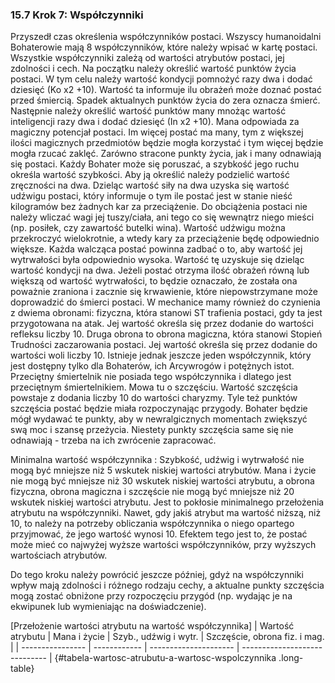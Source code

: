 ### 15.7 Krok 7: Współczynniki

Przyszedł czas określenia współczynników postaci. Wszyscy humanoidalni Bohaterowie mają 8 współczynników, które należy wpisać w kartę postaci. Wszystkie współczynniki zależą od wartości atrybutów postaci, jej zdolności i cech. Na początku należy określić wartość punktów życia postaci. W tym celu należy wartość kondycji pomnożyć razy dwa i dodać dziesięć (Ko x2 +10). Wartość ta informuje ilu obrażeń może doznać postać przed śmiercią. Spadek aktualnych punktów życia do zera oznacza śmierć. Następnie należy określić wartość punktów many mnożąc wartość inteligencji razy dwa i dodać dziesięć (In x2 +10). Mana odpowiada za magiczny potencjał postaci. Im więcej postać ma many, tym z większej ilości magicznych przedmiotów będzie mogła korzystać i tym więcej będzie mogła rzucać zaklęć. Zarówno stracone punkty życia, jak i many odnawiają się postaci. Każdy Bohater może się poruszać, a szybkość jego ruchu określa wartość szybkości. Aby ją określić należy podzielić wartość zręczności na dwa. Dzieląc wartość siły na dwa uzyska się wartość udźwigu postaci, który informuje o tym ile postać jest w stanie nieść kilogramów bez żadnych kar za przeciążenie. Do obciążenia postaci nie należy wliczać wagi jej tuszy/ciała, ani tego co się wewnątrz niego mieści (np. posiłek, czy zawartość butelki wina). Wartość udźwigu można przekroczyć wielokrotnie, a wtedy kary za przeciążenie będę odpowiednio większe. Każda walcząca postać powinna zadbać o to, aby wartość jej wytrwałości była odpowiednio wysoka. Wartość tę uzyskuje się dzieląc wartość kondycji na dwa. Jeżeli postać otrzyma ilość obrażeń równą lub większą od wartość wytrwałości, to będzie oznaczało, że została ona poważnie zraniona i zacznie się krwawienie, które niepowstrzymane może doprowadzić do śmierci postaci. W mechanice mamy również do czynienia z dwiema obronami: fizyczna, która stanowi ST trafienia postaci, gdy ta jest przygotowana na atak. Jej wartość określa się przez dodanie do wartości refleksu liczby 10. Druga obrona to obrona magiczna, która stanowi Stopień Trudności zaczarowania postaci. Jej wartość określa się przez dodanie do wartości woli liczby 10. Istnieje jednak jeszcze jeden współczynnik, który jest dostępny tylko dla Bohaterów, ich Arcywrogów i potężnych istot. Przeciętny śmiertelnik nie posiada tego współczynnika i dlatego jest przeciętnym śmiertelnikiem. Mowa tu o szczęściu. Wartość szczęścia powstaje z dodania liczby 10 do wartości charyzmy. Tyle też punktów szczęścia postać będzie miała rozpoczynając przygody. Bohater będzie mógł wydawać te punkty, aby w newralgicznych momentach zwiększyć swą moc i szansę przeżycia. Niestety punkty szczęścia same się nie odnawiają - trzeba na ich zwrócenie zapracować. 

Minimalna wartość współczynnika
: Szybkość, udźwig i wytrwałość nie mogą być mniejsze niż 5 wskutek niskiej wartości atrybutów. Mana i życie nie mogą być mniejsze niż 30 wskutek niskiej wartości atrybutu, a obrona fizyczna, obrona magiczna i szczęście nie mogą być mniejsze niż 20 wskutek niskiej wartości atrybutu. Jest to pokłosie minimalnego przełożenia atrybutu na współczynniki. Nawet, gdy jakiś atrybut ma wartość niższą, niż 10, to należy na potrzeby obliczania współczynnika o niego opartego przyjmować, że jego wartość wynosi 10. Efektem tego jest to, że postać może mieć co najwyżej wyższe wartości współczynników, przy wyższych wartościach atrybutów.

Do tego kroku należy powrócić jeszcze później, gdyż na współczynniki wpływ mają zdolności i różnego rodzaju cechy, a aktualne punkty szczęścia mogą zostać obniżone przy rozpoczęciu przygód (np. wydając je na ekwipunek lub wymieniając na doświadczenie).

[Przełożenie wartości atrybutu na wartość współczynnika]
| Wartość atrybutu | Mana i życie | Szyb., udźwig i wytr. | Szczęście, obrona fiz. i mag. |
| ---------------- | ------------ | --------------------- | ----------------------------- |
{#tabela-wartosc-atrubutu-a-wartosc-wspolczynnika .long-table}